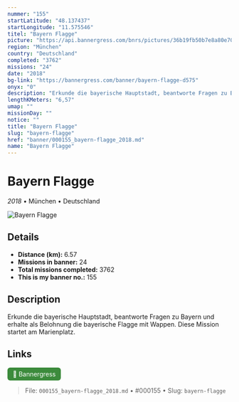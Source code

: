 ```yaml
---
nummer: "155"
startLatitude: "48.137437"
startLongitude: "11.575546"
titel: "Bayern Flagge"
picture: "https://api.bannergress.com/bnrs/pictures/36b19fb50b7e8a80e702597fe017aa01"
region: "München"
country: "Deutschland"
completed: "3762"
missions: "24"
date: "2018"
bg-link: "https://bannergress.com/banner/bayern-flagge-d575"
onyx: "0"
description: "Erkunde die bayerische Hauptstadt, beantworte Fragen zu Bayern und erhalte als Belohnung die bayerische Flagge mit Wappen.\nDiese Mission startet am Marienplatz."
lengthKMeters: "6,57"
umap: ""
missionDay: ""
notice: ""
title: "Bayern Flagge"
slug: "bayern-flagge"
href: "banner/000155_bayern-flagge_2018.md"
name: "Bayern Flagge"
---
```

# Bayern Flagge

*2018* • München • Deutschland

![Bayern Flagge](https://api.bannergress.com/bnrs/pictures/36b19fb50b7e8a80e702597fe017aa01)



## Details
- **Distance (km):** 6.57
- **Missions in banner:** 24
- **Total missions completed:** 3762
- **This is my banner no.:** 155



## Description
Erkunde die bayerische Hauptstadt, beantworte Fragen zu Bayern und erhalte als Belohnung die bayerische Flagge mit Wappen.
Diese Mission startet am Marienplatz.



## Links
<a href="https://bannergress.com/banner/bayern-flagge-d575" target="_blank" style="display:inline-block;margin-right:8px;padding:6px 12px;background:#3c8b3c;color:#fff;text-decoration:none;border-radius:6px;">🔗 Bannergress</a>



> File: `000155_bayern-flagge_2018.md` • #000155 • Slug: `bayern-flagge`
